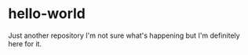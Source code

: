 # hello-world
Just another repository 
I'm not sure what's happening but I'm definitely here for it.
